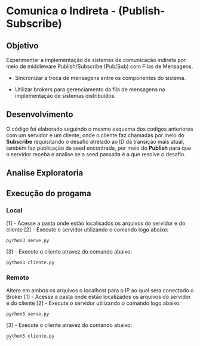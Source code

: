 # Comunica o Indireta - (Publish-Subscribe)
## Objetivo
Experimentar a implementação de sistemas de comunicação indireta por meio de middleware Publish/Subscribe (Pub/Sub) com Filas de Mensagens.

- Sincronizar a troca de mensagens entre os componentes do sistema.

- Utilizar brokers para gerenciamento da fila de mensagens na implementação de sistemas distribuídos.

## Desenvolvimento
O código foi elaborado seguindo o mesmo esquema dos codigos anteriores com um servidor e um cliente, onde o cliente faz chamadas por meio do **Subscribe** requisitando o desafio atrelado ao ID da transição mais atual, também faz publicação da seed encontrada, por meio do **Publish** para que o servidor receba e analise se a seed passada é a que resolve o desafio.

## Analise Exploratoria

## Execução do progama

### **Local**
 [1] - Acesse a pasta onde estão localisados os arquivos do servidor e do cliente
 [2] - Execute o servidor utilizando o comando logo abaixo:
```
pyrhon3 serve.py
```
 [3] - Execute o cliente atravez do comando abaixo:
```
python3 cliente.py
```
### **Remoto** 
Altere em ambos os arquivos o localhost para o IP ao qual sera conectado o Broker
 [1] - Acesse a pasta onde estão localizados os arquivos do servidor e do cliente
 [2] - Execute o servidor utilizando o comando logo abaixo:
```
pyrhon3 serve.py
```
 [3] - Execute o cliente atravez do comando abaixo:
```
python3 cliente.py
``
